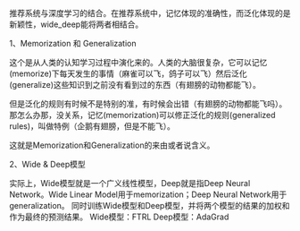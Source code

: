 推荐系统与深度学习的结合。在推荐系统中，记忆体现的准确性，而泛化体现的是新颖性，wide_deep能将两者相结合。

1、Memorization 和 Generalization

   这个是从人类的认知学习过程中演化来的。人类的大脑很复杂，它可以记忆(memorize)下每天发生的事情（麻雀可以飞，鸽子可以飞）然后泛化(generalize)这些知识到之前没有看到过的东西（有翅膀的动物都能飞）。 
    
但是泛化的规则有时候不是特别的准，有时候会出错（有翅膀的动物都能飞吗）。那怎么办那，没关系，记忆(memorization)可以修正泛化的规则(generalized rules)，叫做特例（企鹅有翅膀，但是不能飞）。

   这就是Memorization和Generalization的来由或者说含义。
    
2、Wide & Deep模型

   实际上，Wide模型就是一个广义线性模型，Deep就是指Deep Neural Network。Wide Linear Model用于memorization；Deep Neural Network用于generalization。
    同时训练Wide模型和Deep模型，并将两个模型的结果的加权和作为最终的预测结果。
    Wide模型：FTRL
    Deep模型：AdaGrad
